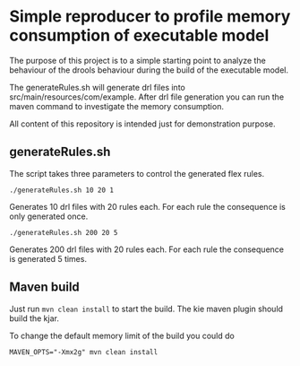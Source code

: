 # Simple reproducer to profile memory consumption of executable model

The purpose of this project is to a simple starting point to analyze the behaviour of the drools behaviour during the build of the executable model.

The generateRules.sh will generate drl files into src/main/resources/com/example. After drl file generation you can run the maven command to investigate the memory consumption.

All content of this repository is intended just for demonstration purpose.

## generateRules.sh

The script takes three parameters to control the generated flex rules.

```
./generateRules.sh 10 20 1
```

Generates 10 drl files with 20 rules each. For each rule the consequence is only generated once.

```
./generateRules.sh 200 20 5
```

Generates 200 drl files with 20 rules each. For each rule the consequence is generated 5 times.

## Maven build

Just run `mvn clean install` to start the build. The kie maven plugin should build the kjar.

To change the default memory limit of the build you could do
```
MAVEN_OPTS="-Xmx2g" mvn clean install
```